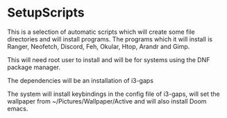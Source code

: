 # SetupScripts
This is a selection of automatic scripts which will create some file directories
and will install programs. The programs which it will install is Ranger, Neofetch, 
Discord, Feh, Okular, Htop, Arandr and Gimp.

This will need root user to install and will be for systems using the DNF
package manager.

The dependencies will be an installation of i3-gaps

The system will install keybindings in the config file of i3-gaps, will set
the wallpaper from ~/Pictures/Wallpaper/Active and will also install Doom emacs.
